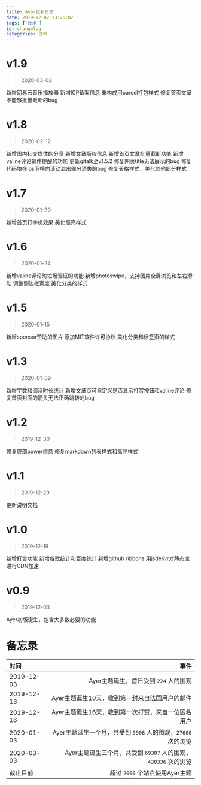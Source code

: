 ```yaml
---
title: Ayer更新日志
date: 2019-12-02 13:26:02
tags: ['技术']
id: changelog
categories: 技术
---
```


# v1.9
> 2020-03-02

新增网易云音乐播放器
新增ICP备案信息
重构成用parcel打包样式
修复首页文章不能够批量截断的bug

<!-- more -->

# v1.8
> 2020-02-12

新增国内社交媒体的分享
新增文章版权信息
新增首页文章批量截断功能
新增valine评论邮件提醒的功能
更新gitalk至v1.5.2
修复网页title无法展示的bug
修复代码块在ios下横向滚动溢出部分消失的bug
修复表格样式，美化其他部分样式


# v1.7
> 2020-01-30

新增首页打字机效果
美化高亮样式


# v1.6
> 2020-01-24

新增valine评论防垃圾验证的功能
新增photoswipe，支持图片全屏浏览和左右滑动
调整侧边栏宽度
美化分类的样式


# v1.5
> 2020-01-15

新增sponsor赞助的图片
添加MIT软件许可协议
美化分类和标签页的样式


# v1.3
> 2020-01-09

新增字数和阅读时长统计
新增文章页可自定义是否显示打赏按钮和valine评论
修复首页封面的箭头无法正确跳转的bug


# v1.2
> 2019-12-30

修复底部power信息
修复markdown列表样式和高亮样式


# v1.1
> 2019-12-29

更新说明文档


# v1.0
> 2019-12-19

新增打赏功能
新增谷歌统计和百度统计
新增github ribbons
用jsdelivr对静态库进行CDN加速


# v0.9
> 2019-12-03

Ayer初版诞生，包含大多数必要的功能


# 备忘录

| 时间      |    事件 |
| :-------- | --------:|
| 2019-12-03  | Ayer主题诞生，首日受到 `224` 人的围观 |
| 2019-12-13  | Ayer主题诞生10天，收到第一封来自法国用户的邮件 |
| 2019-12-16  | Ayer主题诞生16天，收到第一次打赏，来自一位匿名用户 |
| 2020-01-03  |   Ayer主题诞生一个月，共受到 `5908` 人的围观，`27600` 次的浏览 |
| 2020-03-03  |   Ayer主题诞生三个月，共受到 `69307` 人的围观，`430336` 次的浏览 |
| 截止目前   |  超过 `2000` 个站点使用Ayer主题 |